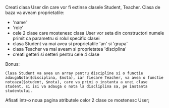 Creati clasa User din care vor fi extinse clasele Student, Teacher. Clasa de baza va aveam proprietatile:

- 'name'
- 'role'
- cele 2 clase care mostenesc clasa User vor seta din constructori numele primit ca parametru si rolul specific clasei
- clasa Student va mai avea si proprietatile 'an' si 'grupa'
- clasa Teacher va mai aveam si proprietatea 'disciplina'
- creati getteri si setteri pentru cele 4 clase

Bonus:

    Clasa Student va avea un array pentru discipline si o functie adaugaNota($disciplina, $nota), iar fiecare Teacher, va avea o functie noteaza($student, $nota), care va primi o instanta a unei clase student, si isi va adauga o nota la discliplina sa, pe instanta studentului.

Afisati intr-o noua pagina atributele celor 2 clase ce mostenesc User;